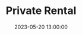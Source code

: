 ---
date: 2023-05-20 13:00:00
dates: 8:00 am on May 20 2023
draft: false
durationMinutes: 600
title: Private Rental
---